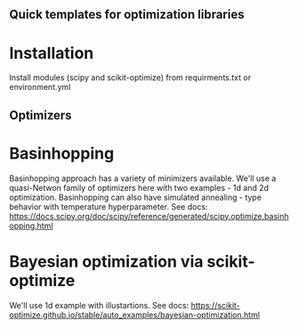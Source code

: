 ## Quick templates for optimization libraries
# Installation
Install modules (scipy and scikit-optimize) from requirments.txt or environment.yml

## Optimizers
# Basinhopping
Basinhopping approach has a variety of minimizers available. We'll use a quasi-Netwon family of optimizers here with two examples - 1d and 2d optimization. Basinhopping can also have simulated annealing - type behavior with temperature hyperparameter.
See docs:
https://docs.scipy.org/doc/scipy/reference/generated/scipy.optimize.basinhopping.html

# Bayesian optimization via scikit-optimize
We'll use 1d example with illustartions.
See docs:
https://scikit-optimize.github.io/stable/auto_examples/bayesian-optimization.html